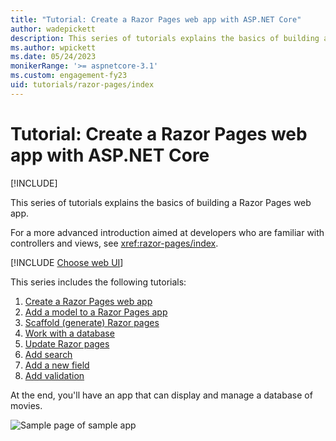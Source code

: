 ```yaml
---
title: "Tutorial: Create a Razor Pages web app with ASP.NET Core"
author: wadepickett
description: This series of tutorials explains the basics of building a Razor Pages web app. 
ms.author: wpickett
ms.date: 05/24/2023
monikerRange: '>= aspnetcore-3.1'
ms.custom: engagement-fy23
uid: tutorials/razor-pages/index
---
```

# Tutorial: Create a Razor Pages web app with ASP.NET Core

[!INCLUDE[](~/includes/not-latest-version.md)]

This series of tutorials explains the basics of building a Razor Pages web app.

For a more advanced introduction aimed at developers who are familiar with controllers and views, see <xref:razor-pages/index>.

[!INCLUDE [Choose web UI](~/includes/choose-ui-link.md)]

This series includes the following tutorials:

1. [Create a Razor Pages web app](xref:tutorials/razor-pages/razor-pages-start)
1. [Add a model to a Razor Pages app](xref:tutorials/razor-pages/model)
1. [Scaffold (generate) Razor pages](xref:tutorials/razor-pages/page)
1. [Work with a database](xref:tutorials/razor-pages/sql)
1. [Update Razor pages](xref:tutorials/razor-pages/da1)
1. [Add search](xref:tutorials/razor-pages/search)
1. [Add a new field](xref:tutorials/razor-pages/new-field)
1. [Add validation](xref:tutorials/razor-pages/validation)

At the end, you'll have an app that can display and manage a database of movies.

![Sample page of sample app](~/tutorials/razor-pages/index/_static/sample-page.png)
